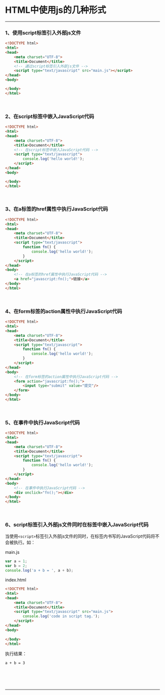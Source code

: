 # HTML中使用js的几种形式

---

### 1、使用script标签引入外部js文件

~~~html
<!DOCTYPE html>
<html>
<head>
	<meta charset="UTF-8">
	<title>Document</title>
    <!-- 通过script标签引入外部js文件 -->
	<script type="text/javascript" src="main.js"></script>
</head>
<body>

</body>
</html>
~~~

<br/>

### 2、在script标签中嵌入JavaScript代码

~~~html
<!DOCTYPE html>
<html>
<head>
	<meta charset="UTF-8">
	<title>Document</title>
    <!-- 在script标签中嵌入JavaScript代码 -->
    <script type="text/javascript">
		console.log('hello world!');
	</script>
</head>
<body>

</body>
</html>
~~~

<br/>

### 3、在a标签的href属性中执行JavaScript代码

~~~html
<!DOCTYPE html>
<html>
<head>
	<meta charset="UTF-8">
	<title>Document</title>
    <script type="text/javascript">
        function fn() {
            console.log('hello world!');
        }
	</script>
</head>
<body>
    <!-- 在a标签的href属性中执行JavaScript代码 -->
	<a href="javascript:fn();">链接</a>
</body>
</html>
~~~

<br/>

### 4、在form标签的action属性中执行JavaScript代码

~~~html
<!DOCTYPE html>
<html>
<head>
	<meta charset="UTF-8">
	<title>Document</title>
    <script type="text/javascript">
        function fn() {
            console.log('hello world!');
        }
	</script>
</head>
<body>
    <!-- 在form标签的action属性中执行JavaScript代码 -->
    <form action="javascript:fn();">
        <input type="submit" value="提交"/>
    </form>
</body>
</html>
~~~

<br/>

### 5、在事件中执行JavaScript代码

~~~html
<!DOCTYPE html>
<html>
<head>
	<meta charset="UTF-8">
	<title>Document</title>
    <script type="text/javascript">
        function fn() {
            console.log('hello world!');
        }
	</script>
</head>
<body>
    <!-- 在事件中执行JavaScript代码 -->
    <div onclick="fn();"></div>
</body>
</html>
~~~

<br/>

### 6、script标签引入外部js文件同时在标签中嵌入JavaScript代码

当使用`<script>`标签引入外部js文件的同时，在标签内书写的JavaScript代码将不会被执行。如：

main.js

~~~javascript
var a = 1;
var b = 2;
console.log('a + b = ', a + b);
~~~

index.html

~~~html
<!DOCTYPE html>
<html>
<head>
	<meta charset="UTF-8">
	<title>Document</title>
	<script type="text/javascript" src="main.js">
		console.log('code in script tag.');
	</script>
</head>
<body>
	
</body>
</html>
~~~

执行结果：

~~~plaintext
a + b = 3
~~~



<br/><br/><br/>

---

